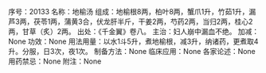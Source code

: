 序号：20133
名称：地榆汤
组成：地榆根8两，柏叶8两，蟹爪1升，竹茹1升，漏芦3两，茯苓1两，蒲黄3合，伏龙肝半斤，干姜2两，芍药2两，当归2两，桂心2两，甘草（炙）2两。
出处：《千金翼》卷八。
主治：妇人崩中漏血不绝。
加减：None
功效：None
用法用量：以水1斗5升，煮地榆根，减3升，纳诸药，更煮取4升。分服，日3次，夜1次。
制备方法：None
临床应用：None
各家论述：None
用药禁忌：None
附注：None
